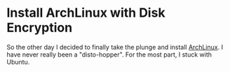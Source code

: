 # Install ArchLinux with Disk Encryption

So the other day I decided to finally take the plunge and install [ArchLinux][arch]. I have never really been
a "disto-hopper". For the most part, I stuck with Ubuntu. 



[arch]:http://archlinux.org